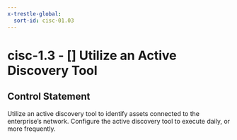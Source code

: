 ```yaml
---
x-trestle-global:
  sort-id: cisc-01.03
---
```


# cisc-1.3 - \[\] Utilize an Active Discovery Tool

## Control Statement

Utilize an active discovery tool to identify assets connected to the enterprise’s network. Configure the active discovery tool to execute daily, or more frequently.
